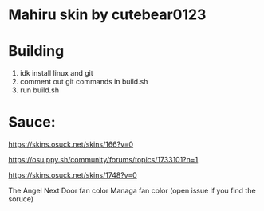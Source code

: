 # Mahiru skin by cutebear0123

# Building

1. idk install linux and git
2. comment out git commands in build.sh
3. run build.sh


# Sauce:

https://skins.osuck.net/skins/166?v=0

https://osu.ppy.sh/community/forums/topics/1733101?n=1

https://skins.osuck.net/skins/1748?v=0

The Angel Next Door fan color Managa fan color (open issue if you find the soruce)
